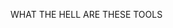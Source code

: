 WHAT THE HELL ARE THESE TOOLS
<img href="https://github.com/Laufeynumber1fan/Mystuff/blob/main/src/images/cats/angry.png">
